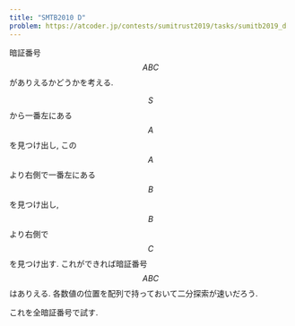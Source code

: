 ```yaml
---
title: "SMTB2010 D"
problem: https://atcoder.jp/contests/sumitrust2019/tasks/sumitb2019_d
---
```

暗証番号 $$ ABC $$ がありえるかどうかを考える.

$$ S $$ から一番左にある $$ A $$ を見つけ出し, この $$ A $$ より右側で一番左にある $$ B $$ を見つけ出し, $$ B $$ より右側で $$ C $$ を見つけ出す. これができれば暗証番号 $$ ABC $$ はありえる. 各数値の位置を配列で持っておいて二分探索が速いだろう.

これを全暗証番号で試す.
